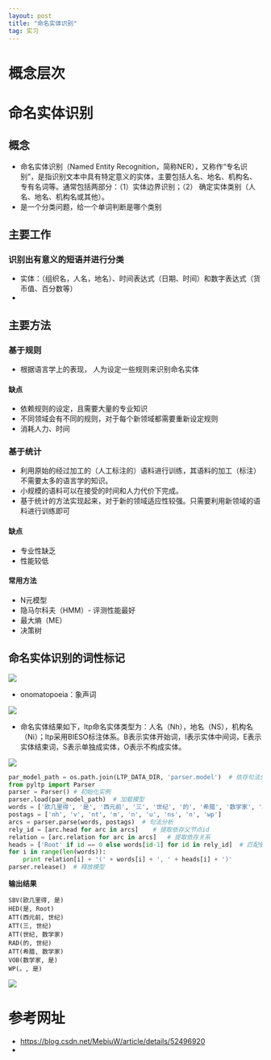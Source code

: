 ```yaml
---
layout: post
title: "命名实体识别"
tag: 实习
---
```


# 概念层次

# 命名实体识别

## 概念

- 命名实体识别（Named Entity Recognition，简称NER），又称作“专名识别”，是指识别文本中具有特定意义的实体，主要包括人名、地名、机构名、专有名词等。通常包括两部分：（1）实体边界识别；（2） 确定实体类别（人名、地名、机构名或其他）。
- 是一个分类问题，给一个单词判断是哪个类别

## 主要工作

### 识别出有意义的短语并进行分类

- 实体：（组织名，人名，地名）、时间表达式（日期、时间）和数字表达式（货币值、百分数等）
- 

## 主要方法

### 基于规则

- 根据语言学上的表现， 人为设定一些规则来识别命名实体

#### 缺点

- 依赖规则的设定，且需要大量的专业知识
- 不同领域会有不同的规则，对于每个新领域都需要重新设定规则
- 消耗人力、时间

### 基于统计

- 利用原始的经过加工的（人工标注的）语料进行训练，其语料的加工（标注）不需要太多的语言学的知识。
- 小规模的语料可以在接受的时间和人力代价下完成。
- 基于统计的方法实现起来，对于新的领域适应性较强。只需要利用新领域的语料进行训练即可

#### 缺点

- 专业性缺乏
- 性能较低

#### 常用方法

- N元模型
- 隐马尔科夫（HMM）- 评测性能最好
- 最大熵（ME）
- 决策树

## 命名实体识别的词性标记

![](https://ws1.sinaimg.cn/large/e93305edgy1fy69826ovxj20h50fota1.jpg)

- onomatopoeia：象声词

![](https://ws1.sinaimg.cn/large/e93305edgy1fy69aen8vbj20a50ccgm3.jpg)

- 命名实体结果如下，ltp命名实体类型为：人名（Nh），地名（NS），机构名（Ni）；ltp采用BIESO标注体系。B表示实体开始词，I表示实体中间词，E表示实体结束词，S表示单独成实体，O表示不构成实体。

![](https://ws1.sinaimg.cn/large/e93305edgy1fy69b4jx6hj20g80dx0u9.jpg)

~~~python
par_model_path = os.path.join(LTP_DATA_DIR, 'parser.model')  # 依存句法分析模型路径，模型名称为`parser.model`
from pyltp import Parser
parser = Parser() # 初始化实例
parser.load(par_model_path)  # 加载模型
words = ['欧几里得', '是', '西元前', '三', '世纪', '的', '希腊', '数学家', '。']
postags = ['nh', 'v', 'nt', 'm', 'n', 'u', 'ns', 'n', 'wp']
arcs = parser.parse(words, postags)  # 句法分析
rely_id = [arc.head for arc in arcs]    # 提取依存父节点id
relation = [arc.relation for arc in arcs]   # 提取依存关系
heads = ['Root' if id == 0 else words[id-1] for id in rely_id]  # 匹配依存父节点词语
for i in range(len(words)):
    print relation[i] + '(' + words[i] + ', ' + heads[i] + ')'
parser.release()  # 释放模型
~~~

**输出结果**

~~~
SBV(欧几里得, 是)
HED(是, Root)
ATT(西元前, 世纪)
ATT(三, 世纪)
ATT(世纪, 数学家)
RAD(的, 世纪)
ATT(希腊, 数学家)
VOB(数学家, 是)
WP(。, 是)
~~~



![](https://ws1.sinaimg.cn/large/e93305edgy1fy69bu22b4j20dx0fc759.jpg)



# 参考网址

- <https://blog.csdn.net/MebiuW/article/details/52496920>
- 